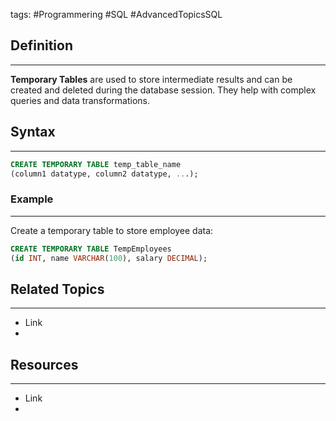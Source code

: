 tags: #Programmering #SQL #AdvancedTopicsSQL 

## Definition 
---
**Temporary Tables** are used to store intermediate results and can be created and deleted during the database session. 
They help with complex queries and data transformations.
## Syntax
---
```sql
CREATE TEMPORARY TABLE temp_table_name
(column1 datatype, column2 datatype, ...);
```
### Example
---
Create a temporary table to store employee data:
```sql
CREATE TEMPORARY TABLE TempEmployees
(id INT, name VARCHAR(100), salary DECIMAL);
```

## Related Topics
---
- Link
- 

## Resources
---
- Link
- 